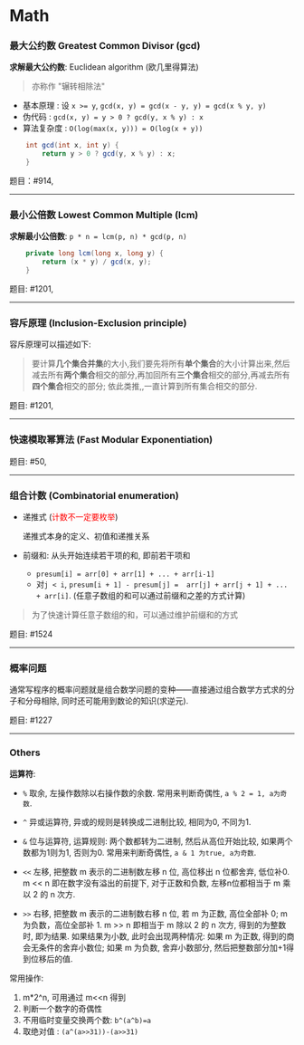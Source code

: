 # Math

### 最大公约数 Greatest Common Divisor (gcd) 

**求解最大公约数**: Euclidean algorithm (欧几里得算法)

> 亦称作 "辗转相除法"

* 基本原理 : 设 `x >= y`, `gcd(x, y) = gcd(x - y, y) = gcd(x % y, y)`
* 伪代码 : `gcd(x, y) = y > 0 ? gcd(y, x % y) : x`
* 算法复杂度 : `O(log(max(x, y))) = O(log(x + y))`

```java
    int gcd(int x, int y) {
        return y > 0 ? gcd(y, x % y) : x;
    }
```

题目：#914,

---

### 最小公倍数 Lowest Common Multiple (lcm)

**求解最小公倍数**: `p * n = lcm(p, n) * gcd(p, n)`

```java
    private long lcm(long x, long y) {
        return (x * y) / gcd(x, y);
    }
```

题目: #1201,

---

### 容斥原理 (Inclusion-Exclusion principle)

容斥原理可以描述如下:

> 要计算**几个集合并集**的大小,我们要先将所有**单个集合**的大小计算出来,然后减去所有**两个集合**相交的部分,再加回所有**三个集合**相交的部分,再减去所有**四个集合**相交的部分;
> 依此类推,,一直计算到所有集合相交的部分.

题目: #1201,

---

### 快速模取幂算法 (Fast Modular Exponentiation)

题目: #50,

---

### 组合计数 (Combinatorial enumeration)

* 递推式 (<font color=red>计数不一定要枚举</font>)

    递推式本身的定义、初值和递推关系

* 前缀和: 从头开始连续若干项的和, 即前若干项和

    * `presum[i] = arr[0] + arr[1] + ... + arr[i-1]`
    * 对`j < i`, `presum[i + 1] - presum[j] =  arr[j] + arr[j + 1] + ... + arr[i]`. (任意子数组的和可以通过前缀和之差的方式计算)

> 为了快速计算任意子数组的和，可以通过维护前缀和的方式

题目: #1524

---

### 概率问题

通常写程序的概率问题就是组合数学问题的变种——直接通过组合数学方式求的分子和分母相除, 同时还可能用到数论的知识(求逆元).

题目: #1227

---

### Others

**运算符**:

* `%` 取余, 左操作数除以右操作数的余数. 常用来判断奇偶性, `a % 2 = 1, a为奇数`.
* `^` 异或运算符, 异或的规则是转换成二进制比较, 相同为0, 不同为1.
* `&` 位与运算符, 运算规则: 两个数都转为二进制, 然后从高位开始比较, 如果两个数都为1则为1, 否则为0. 
    常用来判断奇偶性, `a & 1 为true, a为奇数`.
    
* `<<` 左移, 把整数 m 表示的二进制数左移 n 位, 高位移出 n 位都舍弃, 低位补0. 
    m << n 即在数字没有溢出的前提下, 对于正数和负数, 左移n位都相当于 m 乘以 2 的 n 次方.
    
* `>>` 右移, 把整数 m 表示的二进制数右移 n 位, 若 m 为正数, 高位全部补 0; m 为负数，高位全部补 1.
    m >> n 即相当于 m 除以 2 的 n 次方, 得到的为整数时, 即为结果. 如果结果为小数, 此时会出现两种情况:
    如果 m 为正数, 得到的商会无条件的舍弃小数位;
    如果 m 为负数, 舍弃小数部分, 然后把整数部分加+1得到位移后的值.
 
常用操作:

1. m*2^n, 可用通过 m<<n 得到
2. 判断一个数字的奇偶性
3. 不用临时变量交换两个数: `b^(a^b)=a`
4. 取绝对值 : `(a^(a>>31))-(a>>31)`